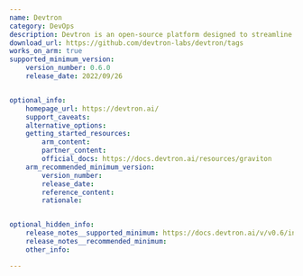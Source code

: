 ```yaml
---
name: Devtron
category: DevOps
description: Devtron is an open-source platform designed to streamline and enhance the management and deployment of applications on Kubernetes.
download_url: https://github.com/devtron-labs/devtron/tags
works_on_arm: true
supported_minimum_version: 
    version_number: 0.6.0
    release_date: 2022/09/26


optional_info:
    homepage_url: https://devtron.ai/
    support_caveats:
    alternative_options: 
    getting_started_resources:
        arm_content: 
        partner_content: 
        official_docs: https://docs.devtron.ai/resources/graviton
    arm_recommended_minimum_version:
        version_number:
        release_date:
        reference_content:
        rationale:


optional_hidden_info:
    release_notes__supported_minimum: https://docs.devtron.ai/v/v0.6/install/install-devtron-with-cicd#install-multi-architecture-nodes-arm-and-amd
    release_notes__recommended_minimum:
    other_info: 

---
```

